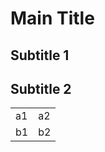 # Main Title

## Subtitle 1

## Subtitle 2

<table>
  <tr>
    <td>a1</td>
    <td>a2</td>
  </tr>
  <tr>
    <td>b1</td>
    <td>b2</td>
  </tr>
</table>
